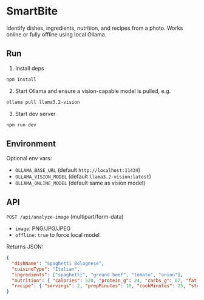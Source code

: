 # SmartBite

Identify dishes, ingredients, nutrition, and recipes from a photo. Works online or fully offline using local Ollama.

## Run

1. Install deps
```bash
npm install
```
2. Start Ollama and ensure a vision-capable model is pulled, e.g.
```bash
ollama pull llama3.2-vision
```
3. Start dev server
```bash
npm run dev
```

## Environment

Optional env vars:

- `OLLAMA_BASE_URL` (default `http://localhost:11434`)
- `OLLAMA_VISION_MODEL` (default `llama3.2-vision:latest`)
- `OLLAMA_ONLINE_MODEL` (default same as vision model)

## API

`POST /api/analyze-image` (multipart/form-data)
- `image`: PNG/JPG/JPEG
- `offline`: `true` to force local model

Returns JSON:
```json
{
  "dishName": "Spaghetti Bolognese",
  "cuisineType": "Italian",
  "ingredients": ["spaghetti", "ground beef", "tomato", "onion"],
  "nutrition": { "calories": 520, "protein_g": 24, "carbs_g": 62, "fat_g": 20 },
  "recipe": { "servings": 2, "prepMinutes": 10, "cookMinutes": 25, "steps": ["Boil pasta", "Cook sauce", "Combine"] }
}
```


